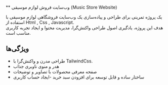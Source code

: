 ** وب‌سایت فروش لوازم موسیقی (Music Store Website)

یک پروژه تمرینی برای طراحی و پیاده‌سازی یک وب‌سایت فروشگاهی لوازم موسیقی با استفاده از Html , Css , Javascript.  
هدف این پروژه، یادگیری اصول طراحی واکنش‌گرا، مدیریت محتوا و ایجاد تجربه کاربری مناسب است.



## ویژگی‌ها

- طراحی مدرن و واکنش‌گرا با TailwindCss.
- هدر و منوی ناوبری جذاب
- صفحه معرفی محصولات با تصاویر و توضیحات
- ساختار ساده و قابل توسعه برای افزودن سبد خرید
-ایجاد حساب کاربری

